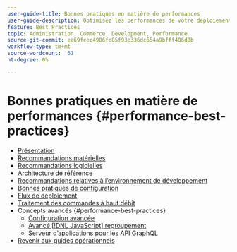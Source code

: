 ```yaml
---
user-guide-title: Bonnes pratiques en matière de performances
user-guide-description: Optimisez les performances de votre déploiement en production Adobe Commerce ou Magento Open Source à l’aide de nos recommandations.
feature: Best Practices
topic: Administration, Commerce, Development, Performance
source-git-commit: ee69fcec4986fc85f93e336dc654a9bfff486d8b
workflow-type: tm+mt
source-wordcount: '61'
ht-degree: 0%

---
```



# Bonnes pratiques en matière de performances {#performance-best-practices}

- [Présentation](overview.md)
- [Recommandations matérielles](hardware.md)
- [Recommandations logicielles](software.md)
- [Architecture de référence](reference-architecture.md)
- [Recommandations relatives à l’environnement de développement](development-environment.md)
- [Bonnes pratiques de configuration](configuration.md)
- [Flux de déploiement](deployment-flow.md)
- [Traitement des commandes à haut débit](high-throughput-order-processing.md)
- Concepts avancés {#performance-best-practices}
   - [Configuration avancée](advanced-setup.md)
   - [Avancé [!DNL JavaScript] regroupement](advanced-js-bundling.md)
   - [Serveur d’applications pour les API GraphQL](application-server.md)
- [Revenir aux guides opérationnels](https://experienceleague.adobe.com/docs/commerce-operations/operational-guides/home.html)
